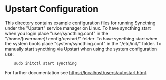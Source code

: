 # Upstart Configuration

This directory contains example configuration files for running Syncthing under
the "Upstart" service manager on Linux. To have syncthing start when you login
place "user/syncthing.conf" in the "/home/[username]/.config/upstart/" folder.
To have syncthing start when the system boots place "system/syncthing.conf"
in the "/etc/init/" folder.
To manually start syncthing via Upstart when using the system configuration use:

```
    sudo initctl start syncthing
```

For further documentation see [https://localhost/users/autostart.html][1].

[1]: https://localhost/users/autostart.html#Upstart
